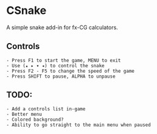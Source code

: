 # CSnake

A simple snake add-in for fx-CG calculators.

## Controls
    - Press F1 to start the game, MENU to exit
    - Use (▴ ▸ ▾ ◂) to control the snake
    - Press F2 - F5 to change the speed of the game
    - Press SHIFT to pause, ALPHA to unpause

## TODO:
    - Add a controls list in-game
    - Better menu
    - Colored background?
    - Ability to go straight to the main menu when paused

